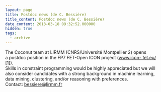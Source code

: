 ```yaml
---
layout: page
title: Postdoc news (de C. Bessière)
title_content: Postdoc news (de C. Bessière)
date_content: 2013-03-18 09:32:52.000000
hidden: true
tags:
  - archive
---
```

The Coconut team at LIRMM (CNRS/Université Montpellier 2) opens  
a postdoc position in the FP7 FET-Open ICON project ([www.icon-
fet.eu/](http://www.icon-fet.eu/) [1]).  
Skills in constraint programming would be highly appreciated but we will  
also consider candidates with a strong background in machine learning,  
data mining, clustering, and/or reasoning with preferences.  
Contact: [bessiere@lirmm.fr](mailto:bessiere@lirmm.fr)  

